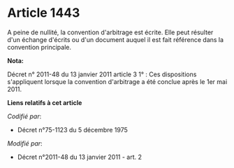 # Article 1443

A peine de nullité, la convention d'arbitrage est écrite. Elle peut résulter d'un échange d'écrits ou d'un document auquel il
est fait référence dans la convention principale.

**Nota:**

Décret n° 2011-48 du 13 janvier 2011 article 3 1° : Ces dispositions s'appliquent lorsque la convention d'arbitrage a été
conclue après le 1er mai 2011.

**Liens relatifs à cet article**

_Codifié par_:

  - Décret n°75-1123 du 5 décembre 1975

_Modifié par_:

  - Décret n°2011-48 du 13 janvier 2011 - art. 2
